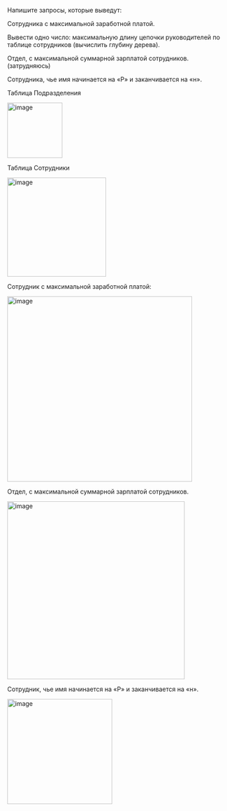 Напишите запросы, которые выведут:

Сотрудника с максимальной заработной платой.

Вывести одно число: максимальную длину цепочки руководителей по таблице сотрудников (вычислить глубину дерева).

Отдел, с максимальной суммарной зарплатой сотрудников. (затрудняюсь)

Сотрудника, чье имя начинается на «Р» и заканчивается на «н».

Таблица Подразделения 

<img width="126" alt="image" src="https://github.com/nanoprize/TestTaskForFigitalDesign1/assets/54024983/338df849-392f-43ce-a304-04ec493038b0">

Таблица Сотрудники

<img width="226" alt="image" src="https://github.com/nanoprize/TestTaskForFigitalDesign1/assets/54024983/c31fcd84-24c7-4c21-8663-c0b80c274654">


Сотрудник с максимальной заработной платой:

<img width="423" alt="image" src="https://github.com/nanoprize/TestTaskForFigitalDesign1/assets/54024983/3a9d5e4e-04c3-42b1-9206-80df4574bae2">

Отдел, с максимальной суммарной зарплатой сотрудников. 

<img width="406" alt="image" src="https://github.com/nanoprize/TestTaskForFigitalDesign1/assets/54024983/33e38230-832e-4bbb-bb7c-85320d014cf6">

Сотрудник, чье имя начинается на «Р» и заканчивается на «н».

<img width="240" alt="image" src="https://github.com/nanoprize/TestTaskForFigitalDesign1/assets/54024983/e6e05033-1a4d-4113-8791-c49129fcaebc">



